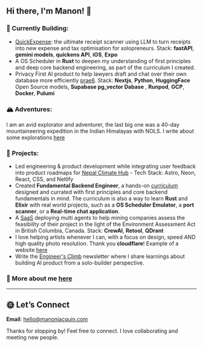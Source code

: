 ## Hi there, I'm Manon! 👋

### 🌱 Currently Building:    
- [QuickExpense](https://github.com/manonja/quickExpense): the ultimate receipt scanner using LLM to turn receipts into new expense and tax optimisation for solopreneurs. Stack: **fastAPI**, **gemini models**, **quickens API**, **iOS**, **Expo**
- A OS Scheduler in **Rust** to deepen my understanding of first principles and deep core backend engineering, as part of the curriculum I created.
- Privacy First AI product to help lawyers draft and chat over their own database more efficiently [prae8](https://www.prae8.com/). Stack: **Nextjs**, **Python**, **HuggingFace** Open Source models, **Supabase pg_vector Dabase** , **Runpod**, **GCP**, **Docker**, **Pulumi**

### 🏔️ Adventures: 
I am an avid explorator and adventurer, the last big one was a 40-day mountaineering expedition in the Indian Himalayas with NOLS. I write about some explorations [here](https://manon.substack.com/)

### 🤝 Projects: 
- Led engineering & product development while integrating user feedback into product roadmaps for [Nepal Climate Hub](https://nepalclimatehub.org/) - Tech Stack: Astro, Neon, React, CSS, and Netlify
- Created **Fundamental Backend Engineer**, a hands-on [curriculum](https://github.com/manonja/Backend-Engineering-Fundamentals) designed and currated with first principles and core backend fundamentals in mind. The curriculum is also a way to learn **Rust** and **Elixir** with real world projects, such as a **OS Scheduler Emulator**, a **port scanner**, or a **Real-time chat application**.
- A [SaaS](https://github.com/manonja/mining-permits-agents) deploying multi agents to help mining companies assess the feasibility of their project in the light of the Environment Assessment Act in British Columbia, Canada. Stack: **CrewAI**, **Retool**, **QDrant**
- I love helping artists whenever I can, with a focus on design, speed AND high quality photo resolution. Thank you **cloudflare**! Example of a website [here](https://bossenbroek.photo/)
- Write the [Engineer's Climb](https://manonjacquin.substack.com/) newsletter where I share learnings about building AI product from a solo-builder perspective.

### 💜 More about me [here](https://www.manonjacquin.com)

---  

## 🌞 Let’s Connect  
**Email**: [hello@manonjacquin.com](mailto:manon.jacquin@gmail.com)    

Thanks for stopping by! Feel free to connect. I love collaborating and meeting new people.
